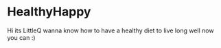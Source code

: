 # HealthyHappy
Hi its LittleQ wanna know how to have a healthy diet to live long well now you can :)
